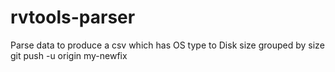 # rvtools-parser
Parse data to produce a csv which has OS type to Disk size grouped by size 
git push -u origin my-newfix